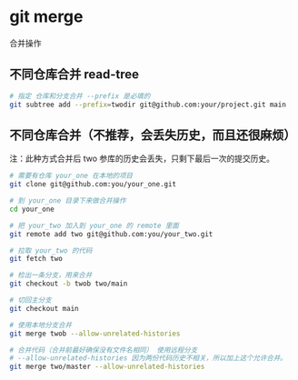 # git merge

合并操作

## 不同仓库合并 read-tree


```bash
# 指定 仓库和分支合并 --prefix 是必填的
git subtree add --prefix=twodir git@github.com:your/project.git main
```

## 不同仓库合并（不推荐，会丢失历史，而且还很麻烦）

注：此种方式合并后 two 参库的历史会丢失，只剩下最后一次的提交历史。

```bash
# 需要有仓库 your_one 在本地的项目
git clone git@github.com:you/your_one.git

# 到 your_one 目录下来做合并操作
cd your_one

# 把 your_two 加入到 your_one 的 remote 里面
git remote add two git@github.com:you/your_two.git

# 拉取 your_two 的代码
git fetch two

# 检出一条分支，用来合并
git checkout -b twob two/main

# 切回主分支
git checkout main

# 使用本地分支合并
git merge twob --allow-unrelated-histories

# 合并代码（合并前最好确保没有文件名相同） 使用远程分支
# --allow-unrelated-histories 因为两份代码历史不相关，所以加上这个允许合并。
git merge two/master --allow-unrelated-histories
```
